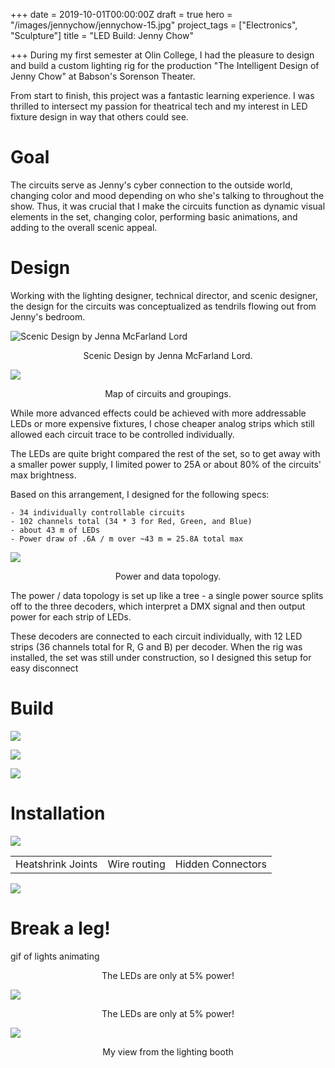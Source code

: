 +++
date = 2019-10-01T00:00:00Z
draft = true
hero = "/images/jennychow/jennychow-15.jpg"
project_tags = ["Electronics", "Sculpture"]
title = "LED Build: Jenny Chow"

+++
During my first semester at Olin College, I had the pleasure to design and build a custom lighting rig for the production "The Intelligent Design of Jenny Chow" at Babson's Sorenson Theater.

From start to finish, this project was a fantastic learning experience. I was thrilled to intersect my passion for theatrical tech and my interest in LED fixture design in way that others could see.

# Goal

The circuits serve as Jenny's cyber connection to the outside world, changing color and mood depending on who she's talking to throughout the show. Thus, it was crucial that I make the circuits function as dynamic visual elements in the set, changing color, performing basic animations, and adding to the overall scenic appeal.

# Design

Working with the lighting designer, technical director, and scenic designer, the design for the circuits was conceptualized as tendrils flowing out from Jenny's bedroom.

![Scenic Design by Jenna McFarland Lord](/images/jennychow/jennychow-diagram-0.jpg) <div align="center">Scenic Design by Jenna McFarland Lord.</div>

![](/images/jennychow/jennychow-diagram-02.png) <div align="center">Map of circuits and groupings.</div>

While more advanced effects could be achieved with more addressable LEDs or more expensive fixtures, I chose cheaper analog strips which still allowed each circuit trace to be controlled individually.

The LEDs are quite bright compared the rest of the set, so to get away with a smaller power supply, I limited power to 25A or about 80% of the circuits' max brightness.

Based on this arrangement, I designed for the following specs:

    - 34 individually controllable circuits
    - 102 channels total (34 * 3 for Red, Green, and Blue)
    - about 43 m of LEDs
    - Power draw of .6A / m over ~43 m = 25.8A total max

![](/images/jennychow/jennychow-diagram-03.png) <div align="center">Power and data topology.</div>

The power / data topology is set up like a tree - a single power source splits off to the three decoders, which interpret a DMX signal and then output power for each strip of LEDs.

These decoders are connected to each circuit individually, with 12 LED strips (36 channels total for R, G and B) per decoder. When the rig was installed, the set was still under construction, so I designed this setup for easy disconnect

# Build

![](/images/jennychow/jennychow-01.jpg)

![](/images/jennychow/jennychow-03.jpg)

![](/images/jennychow/jennychow-04.jpg)

# Installation

![](/images/jennychow/jennychow-06.jpg)

|  |  |  |
| --- | --- | --- |
| <div align="center">Heatshrink Joints</div> | <div align="center">Wire routing</div> | <div align="center">Hidden Connectors</div> |

![](/images/jennychow/jennychow-11.jpg)

# Break a leg!

gif of lights animating

<div align="center">The LEDs are only at 5% power!</div>

![](/images/jennychow/jennychow-15.jpg) <div align="center">The LEDs are only at 5% power!</div>

![](/images/jennychow/jennychow-16.jpg)<div align="center">My view from the lighting booth</div>